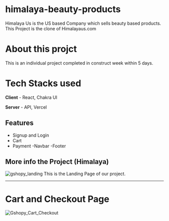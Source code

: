 # himalaya-beauty-products
Himalaya Us is the US based Company which sells beauty based products. This Project is the clone of Himalayaus.com

# About this projct
  This is an individual project completed in construct week within 5 days.
  
# Tech Stacks used
  **Client** - React, Chakra UI
  
  **Server** - API, Vercel
  
## Features
- Signup and Login
- Cart 
- Payment
-Navbar
-Footer

## More info the Project (Himalaya)

![gshopy_landing](https://user-images.githubusercontent.com/107459781/210255719-137fa2d3-f4ae-46c7-8bc3-875aa116c522.png)
This is the Landing Page of our project. 

*******************************************************************************************************************************

# Cart and Checkout Page
  ![Gshopy_Cart_Checkout](https://user-images.githubusercontent.com/107459781/210256154-271171c2-5c24-4979-bfd5-9366f7143d56.png)
